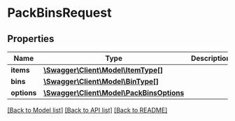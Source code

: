 # PackBinsRequest

## Properties
Name | Type | Description | Notes
------------ | ------------- | ------------- | -------------
**items** | [**\Swagger\Client\Model\ItemType[]**](ItemType.md) |  | [optional] 
**bins** | [**\Swagger\Client\Model\BinType[]**](BinType.md) |  | [optional] 
**options** | [**\Swagger\Client\Model\PackBinsOptions**](PackBinsOptions.md) |  | [optional] 

[[Back to Model list]](../../README.md#documentation-for-models) [[Back to API list]](../../README.md#documentation-for-api-endpoints) [[Back to README]](../../README.md)

